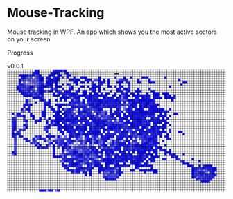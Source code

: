 # Mouse-Tracking
Mouse tracking in WPF. An app which shows you the most active sectors on your screen

Progress

v0.0.1
![alt text](https://github.com/romanokeser/Mouse-Tracking/blob/main/ProgressImages/1st.png)